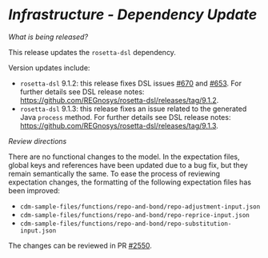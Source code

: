 # *Infrastructure - Dependency Update*

_What is being released?_

This release updates the `rosetta-dsl` dependency.

Version updates include:
- `rosetta-dsl` 9.1.2: this release fixes DSL issues [#670](https://github.com/REGnosys/rosetta-dsl/issues/670) and [#653](https://github.com/REGnosys/rosetta-dsl/issues/653). For further details see DSL release notes: https://github.com/REGnosys/rosetta-dsl/releases/tag/9.1.2.
- `rosetta-dsl` 9.1.3: this release fixes an issue related to the generated Java `process` method. For further details see DSL release notes: https://github.com/REGnosys/rosetta-dsl/releases/tag/9.1.3.

_Review directions_

There are no functional changes to the model. In the expectation files, global keys and references have been updated due
to a bug fix, but they remain semantically the same. To ease the process of reviewing expectation changes,
the formatting of the following expectation files has been improved:
- `cdm-sample-files/functions/repo-and-bond/repo-adjustment-input.json`
- `cdm-sample-files/functions/repo-and-bond/repo-reprice-input.json`
- `cdm-sample-files/functions/repo-and-bond/repo-substitution-input.json`

The changes can be reviewed in PR [#2550](https://github.com/finos/common-domain-model/pull/2550).
